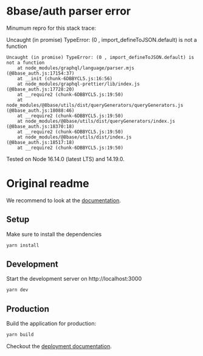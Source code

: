 # 8base/auth parser error

Minumum repro for this stack trace:

Uncaught (in promise) TypeError: (0 , import_defineToJSON.default) is not a function

```
Uncaught (in promise) TypeError: (0 , import_defineToJSON.default) is not a function
    at node_modules/graphql/language/parser.mjs (@8base_auth.js:17154:37)
    at __init (chunk-6DBBYCL5.js:16:56)
    at node_modules/graphql-prettier/lib/index.js (@8base_auth.js:17728:20)
    at __require2 (chunk-6DBBYCL5.js:19:50)
    at node_modules/@8base/utils/dist/queryGenerators/queryGenerators.js (@8base_auth.js:18088:46)
    at __require2 (chunk-6DBBYCL5.js:19:50)
    at node_modules/@8base/utils/dist/queryGenerators/index.js (@8base_auth.js:18370:18)
    at __require2 (chunk-6DBBYCL5.js:19:50)
    at node_modules/@8base/utils/dist/index.js (@8base_auth.js:18517:18)
    at __require2 (chunk-6DBBYCL5.js:19:50)
```

Tested on Node 16.14.0 (latest LTS) and 14.19.0.

# Original readme

We recommend to look at the [documentation](https://v3.nuxtjs.org).
## Setup

Make sure to install the dependencies

```bash
yarn install
```

## Development

Start the development server on http://localhost:3000

```bash
yarn dev
```

## Production

Build the application for production:

```bash
yarn build
```

Checkout the [deployment documentation](https://v3.nuxtjs.org/docs/deployment).